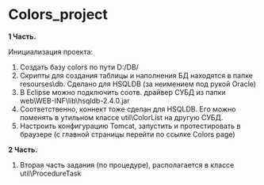 # Colors_project

**1 Часть.**
   
Инициализация проекта:
1) Создать базу colors по пути D:/DB/
2) Скрипты для создания таблицы и наполнения БД находятся в папке resourses\db. Сделано для HSQLDB (за неимением под рукой Oracle)
3) В Eclipse можно подключить соотв. драйвер СУБД из папки web\WEB-INF\lib\hsqldb-2.4.0.jar
4) Соответственно, коннект тоже сделан для HSQLDB. Его можно поменять в утильном классе util\ColorList на другую СУБД.
5) Настроить конфигурацию Tomcat, запустить и протестировать в браузере (с главной страницы перейти по ссылке Colors page)

**2 Часть.**
    
1) Вторая часть задания (по процедуре), располагается в классе util\ProcedureTask

